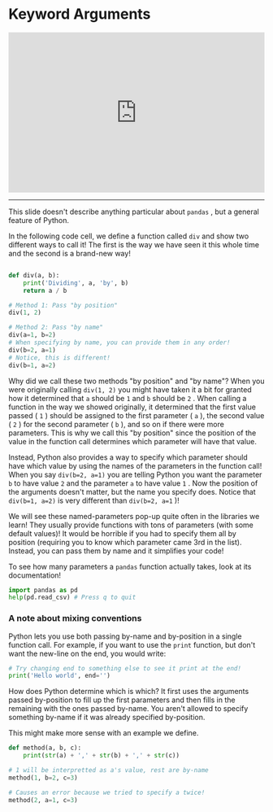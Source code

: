 # Keyword Arguments

<div style="position: relative; padding-bottom: 62.5%; height: 0;">
    <iframe src="https://www.loom.com/embed/00a911a2a8ec482ca6af4fc94be9def7?sharedAppSource=personal_library" frameborder="0" webkitallowfullscreen mozallowfullscreen allowfullscreen style="position: absolute; top: 0; left: 0; width: 100%; height: 100%;"></iframe>
</div>

---

This slide doesn't describe anything particular about `pandas` , but a general feature of Python.

In the following code cell, we define a function called `div` and show two different ways to call it! The first is the way we have seen it this whole time and the second is a brand-new way!

```python

def div(a, b):
    print('Dividing', a, 'by', b)
    return a / b

# Method 1: Pass "by position"
div(1, 2)

# Method 2: Pass "by name"
div(a=1, b=2)
# When specifying by name, you can provide them in any order!
div(b=2, a=1)
# Notice, this is different!
div(b=1, a=2)
```

Why did we call these two methods "by position" and "by name"? When you were originally calling `div(1, 2)` you might have taken it a bit for granted how it determined that `a` should be `1` and `b` should be `2` . When calling a function in the way we showed originally, it determined that the first value passed ( `1` ) should be assigned to the first parameter ( `a` ), the second value ( `2` ) for the second parameter ( `b` ), and so on if there were more parameters. This is why we call this "by position" since the position of the value in the function call determines which parameter will have that value.

Instead, Python also provides a way to specify which parameter should have which value by using the names of the parameters in the function call! When you say `div(b=2, a=1)` you are telling Python you want the parameter `b` to have value `2` and the parameter `a` to have value `1` . Now the position of the arguments doesn't matter, but the name you specify does. Notice that `div(b=1, a=2)` is very different than `div(b=2, a=1` )!

We will see these named-parameters pop-up quite often in the libraries we learn! They usually provide functions with tons of parameters (with some default values)! It would be horrible if you had to specify them all by position (requiring you to know which parameter came 3rd in the list). Instead, you can pass them by name and it simplifies your code!

To see how many parameters a `pandas` function actually takes, look at its documentation!

```python
import pandas as pd
help(pd.read_csv) # Press q to quit
```

### A note about mixing conventions

Python lets you use both passing by-name and by-position in a single function call. For example, if you want to use the `print` function, but don't want the new-line on the end, you would write:

```python
# Try changing end to something else to see it print at the end!
print('Hello world', end='')
```

How does Python determine which is which? It first uses the arguments passed by-position to fill up the first parameters and then fills in the remaining with the ones passed by-name. You aren't allowed to specify something by-name if it was already specified by-position.

This might make more sense with an example we define.

```python
def method(a, b, c):
    print(str(a) + ',' + str(b) + ',' + str(c))

# 1 will be interpretted as a's value, rest are by-name
method(1, b=2, c=3)

# Causes an error because we tried to specify a twice!
method(2, a=1, c=3)
```
